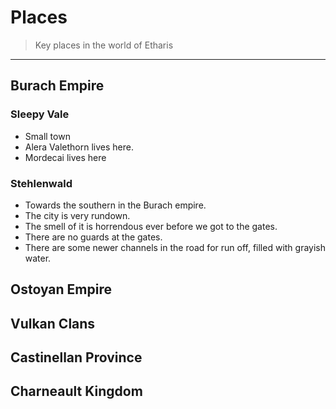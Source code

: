 # Places
> Key places in the world of Etharis

---

## Burach Empire
### Sleepy Vale
* Small town
* Alera Valethorn lives here.
* Mordecai lives here

###  Stehlenwald
* Towards the southern in the Burach empire.
* The city is very rundown.
* The smell of it is horrendous ever before we got to the gates.
* There are no guards at the gates.
* There are some newer channels in the road for run off, filled with grayish water.

## Ostoyan Empire

## Vulkan Clans

## Castinellan Province

## Charneault Kingdom
